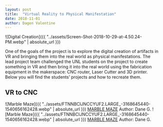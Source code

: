 ```yaml
---
layout: post
title:  "Virtual Reality to Physical Manifestation"
date: 2018-11-01
author: Dagen Valentine
---
```


![Digital Creation]({{ "../assets/Screen-Shot-2018-10-29-at-4.50.24-PM.webp" | absolute_url }})


One of the goals of the project is to explore the digital creation of artifacts in VR and bringing them into the real world as physical manifestations. The lead project team challenged the UNL students on the project to create something in VR and then bring it into the real world using the fabrication equipment in the makerspace: CNC router, Laser Cutter and 3D printer.  Below you will find the students’ projects and how to recreate them.

## VR to CNC
![Marble Maze]({{ "../assets/FTNNBCIJNCCYUF2.LARGE_-3168645440-1540656162428.webp" | absolute_url }})
[MARBLE MAZE](https://www.instructables.com/id/Marble-Maze-5/) Author: Dane G.
![Marble Maze]({{ "../assets/FTNNBCIJNCCYUF2.LARGE_-3168645440-1540656162428.webp" | absolute_url }})
[MARBLE MAZE](https://www.instructables.com/id/Marble-Maze-5/) Author: Dane G.
